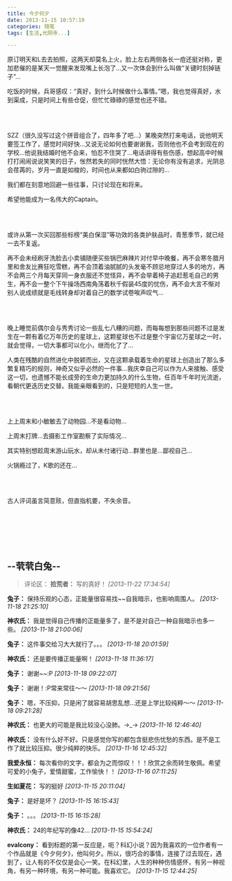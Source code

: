 ```yaml
---
title: 今夕何夕
date: 2013-11-15 10:57:19
categories: 随笔
tags: [生活,光阴寺...]

---
```

原订明天和L去去拍照，这两天却莫名上火，脸上左右两侧各长一痘还挺对称，更加悲催的是某天一觉醒来发现嘴上长泡了...又一次体会到什么叫做“关键时刻掉链子”...

吃饭的时候，兵哥感叹：“真好，到什么时候做什么事情。”嗯，我也觉得真好，水到渠成，只是时间上有些仓促，但忙忙碌碌的感觉也还不错。

<br /><br />

SZZ（很久没写过这个拼音组合了，四年多了吧...）某晚突然打来电话，说他明天要签工作了，感觉时间好快...又说无论如何也要谢谢我，否则他也不会考到现在的学校...他说我结婚时他不会来，怕忍不住哭了...电话讲得有些伤感，想起高中时候打打闹闹说说笑笑的日子，怅然若失的同时恍然大悟：无论你有没有追求，光阴总会荏苒的，岁月一直是如梭的，时间也从来都如白驹过隙的...

我们都在刻意地回避一些往事，只讨论现在和将来。

希望他能成为一名伟大的Captain。

<br /><br />

或许从第一次买回那些标榜“美白保湿”等功效的各类护肤品时，青葱季节，就已经一去不复返。

再不会未经刷牙洗脸去小卖铺随便买些锅巴麻辣片对付早中晚餐，再不会寒冬腊月里和舍友比赛狂吃雪糕，再不会顶着油腻腻的头发毫不顾忌地穿过人多的地方，再不会两三个月每天穿同一身衣服还不觉怪异，再不会举着椅子追赶惹毛自己的男生，再不会一整个下午操场西南角荡着秋千假装45度的忧伤，再不会大言不惭对别人说成绩就是毛线转身却对着自己的数学试卷唉声叹气...

<br /><br />

晚上睡觉前偶尔会与秀秀讨论一些乱七八糟的问题，而每每想到那些问题不过是发生在一颗有着亿万年历史的星球上，这颗星球也不过是整个宇宙亿万星球之一时，就会觉得，一切大事都可以化小，继而化了了...

人类在残酷的自然进化中脱颖而出，又在这颗承载着生命的星球上创造出了那么多繁复精巧的规则，神奇又似乎必然的一件事...我庆幸自己可以作为人来接触、感受这一切，也遗憾不能长成旁的生命力更加持久的什么生物，任百年千年时光流逝，看朝代更迭历史交替。我能亲眼看到的，只是短短的人生一世。

<br /><br />

上上周末和小敏敏去了动物园...不是看动物...

上周末打牌...去摄影工作室勘察了实际情况...

其实特别想趁周末游山玩水，却从未付诸行动...群里也是...鄙视自己...

火锅瘾过了，K歌的还在...

<br /><br />

古人评词虽言简意赅，但直指机要，不失余音。

<br /><br />

<br /><br />

--茕茕白兔--
---
>评论区：
>**拾荒者：** 写的真好！  *[2013-11-22 17:34:54]*
>
**兔子：** 保持乐观的心态，正能量很容易找~~自我暗示，也影响周围人。  *[2013-11-18 21:25:10]*
>
**神农氏：** 我是觉得自己传播的正能量多了，是不是对自己一种自我暗示也多一些。  *[2013-11-18 21:00:06]*
>
**兔子：** 这件事交给习大大就行了。。。  *[2013-11-18 20:01:59]*
>
**神农氏：** 还是要传播正能量啊！  *[2013-11-18 11:36:17]*
>
**兔子：** 谢谢~~:P  *[2013-11-18 09:22:07]*
>
**兔子：** 谢谢！:P常来常往～～  *[2013-11-18 09:21:56]*
>
**兔子：** 嗯，不压抑，只是闲了就容易胡思乱想...还是上学比较纯粹～～  *[2013-11-18 09:21:28]*
>
**神农氏：** 也更大的可能是我比较没心没肺。→_→  *[2013-11-16 12:46:40]*
>
**神农氏：** 没有什么好不好。只是感觉你写的都包含挺悲伤忧愁的东西。是不是工作了就比较压抑。很少纯粹的快乐。  *[2013-11-16 12:45:32]*
>
**我爱永恒：** 每次看你的文字，都会为之而惊叹！！！欣赏之余而转生敬佩。希望可爱的小兔子，爱情甜蜜，工作愉快！！  *[2013-11-16 07:11:25]*
>
**生如夏花：** 写的挺好  *[2013-11-15 20:11:04]*
>
**兔子：** 是好是坏？  *[2013-11-15 16:15:43]*
>
**兔子：** 。。。  *[2013-11-15 16:15:28]*
>
**神农氏：** 24的年纪写的像42...  *[2013-11-15 15:54:24]*
>
**evalcony：** 看到标题的第一反应是，呃？科幻小说？因为我喜欢的一位作者有一个作品就是《今夕何夕》，他叫何夕。所以，很巧合的事情，连接了过去现在，遇到了，让人有的不仅仅是会心一笑。在科幻里，人生的种种伤情感怀，有另一种视角，有另一种环境，有另一种可能。我喜欢它。  *[2013-11-15 12:44:25]*
>
